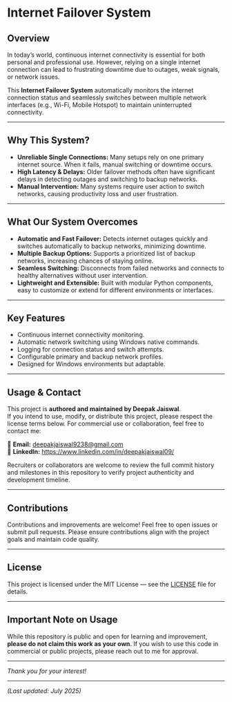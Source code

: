 # Internet Failover System

## Overview

In today’s world, continuous internet connectivity is essential for both personal and professional use. However, relying on a single internet connection can lead to frustrating downtime due to outages, weak signals, or network issues.

This **Internet Failover System** automatically monitors the internet connection status and seamlessly switches between multiple network interfaces (e.g., Wi-Fi, Mobile Hotspot) to maintain uninterrupted connectivity.

---

## Why This System?

- **Unreliable Single Connections:** Many setups rely on one primary internet source. When it fails, manual switching or downtime occurs.
- **High Latency & Delays:** Older failover methods often have significant delays in detecting outages and switching to backup networks.
- **Manual Intervention:** Many systems require user action to switch networks, causing productivity loss and user frustration.

---

## What Our System Overcomes

- **Automatic and Fast Failover:** Detects internet outages quickly and switches automatically to backup networks, minimizing downtime.
- **Multiple Backup Options:** Supports a prioritized list of backup networks, increasing chances of staying online.
- **Seamless Switching:** Disconnects from failed networks and connects to healthy alternatives without user intervention.
- **Lightweight and Extensible:** Built with modular Python components, easy to customize or extend for different environments or interfaces.

---

## Key Features

- Continuous internet connectivity monitoring.
- Automatic network switching using Windows native commands.
- Logging for connection status and switch attempts.
- Configurable primary and backup network profiles.
- Designed for Windows environments but adaptable.

---

## Usage & Contact

This project is **authored and maintained by Deepak Jaiswal**.  
If you intend to use, modify, or distribute this project, please respect the license terms below. For commercial use or collaboration, feel free to contact me:  

📧 **Email:** deepakjaiswal9238@gmail.com  
🔗 **LinkedIn:** https://www.linkedin.com/in/deepakjaiswal09/  

Recruiters or collaborators are welcome to review the full commit history and milestones in this repository to verify project authenticity and development timeline.

---

## Contributions

Contributions and improvements are welcome! Feel free to open issues or submit pull requests. Please ensure contributions align with the project goals and maintain code quality.

---

## License

This project is licensed under the MIT License — see the [LICENSE](LICENSE) file for details.

---

## Important Note on Usage

While this repository is public and open for learning and improvement, **please do not claim this work as your own**. If you wish to use this code in commercial or public projects, please reach out to me for approval.

---

*Thank you for your interest!*

---

*(Last updated: July 2025)*  
